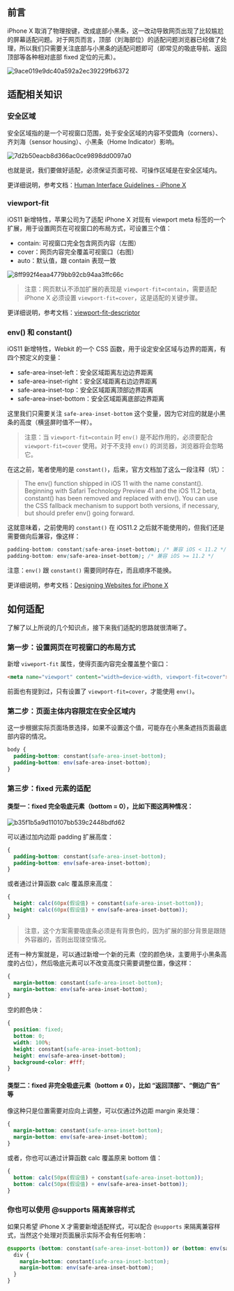 ## 前言

iPhone X 取消了物理按键，改成底部小黑条，这一改动导致网页出现了比较尴尬的屏幕适配问题。对于网页而言，顶部（刘海部位）的适配问题浏览器已经做了处理，所以我们只需要关注底部与小黑条的适配问题即可（即常见的吸底导航、返回顶部等各种相对底部 fixed 定位的元素）。

![9ace019e9dc40a592a2ec39229fb6372](./assets/4C6E7C9A-9741-43F1-B2DF-62DA20E6BA23.png)

## 适配相关知识

### 安全区域

安全区域指的是一个可视窗口范围，处于安全区域的内容不受圆角（corners）、齐刘海（sensor housing）、小黑条（Home Indicator）影响。

![7d2b50eacb8d366ac0ce9898dd0097a0](./assets/2E06A867-B157-489C-917D-AE0371F0BC75.png)

也就是说，我们要做好适配，必须保证页面可视、可操作区域是在安全区域内。

更详细说明，参考文档：[Human Interface Guidelines - iPhone X](https://developer.apple.com/ios/human-interface-guidelines/overview/iphone-x/)

### viewport-fit

iOS11 新增特性，苹果公司为了适配 iPhone X 对现有 viewport meta 标签的一个扩展，用于设置网页在可视窗口的布局方式，可设置三个值：

* contain: 可视窗口完全包含网页内容（左图）
* cover：网页内容完全覆盖可视窗口（右图）
* auto：默认值，跟 contain 表现一致

![8ff992f4eaa4779bb92cb94aa3ffc66c](./assets/868AC82C-B6DA-4DB3-AA4A-3DFA09807A2F.png)

> 注意：网页默认不添加扩展的表现是 `viewport-fit=contain`，需要适配 iPhone X 必须设置 `viewport-fit=cover`，这是适配的关键步骤。

更详细说明，参考文档：[viewport-fit-descriptor](https://www.w3.org/TR/css-round-display-1/#viewport-fit-descriptor)

### env() 和 constant()

iOS11 新增特性，Webkit 的一个 CSS 函数，用于设定安全区域与边界的距离，有四个预定义的变量：

* safe-area-inset-left：安全区域距离左边边界距离
* safe-area-inset-right：安全区域距离右边边界距离
* safe-area-inset-top：安全区域距离顶部边界距离
* safe-area-inset-bottom：安全区域距离底部边界距离

这里我们只需要关注 `safe-area-inset-bottom` 这个变量，因为它对应的就是小黑条的高度（横竖屏时值不一样）。

> 注意：当 `viewport-fit=contain` 时 `env()` 是不起作用的，必须要配合 `viewport-fit=cover` 使用。对于不支持 `env()` 的浏览器，浏览器将会忽略它。

在这之前，笔者使用的是 `constant()`，后来，官方文档加了这么一段注释（坑）：

> The env() function shipped in iOS 11 with the name constant(). Beginning with Safari Technology Preview 41 and the iOS 11.2 beta, constant() has been removed and replaced with env(). You can use the CSS fallback mechanism to support both versions, if necessary, but should prefer env() going forward.

这就意味着，之前使用的 `constant()` 在 iOS11.2 之后就不能使用的，但我们还是需要做向后兼容，像这样：

``` css
padding-bottom: constant(safe-area-inset-bottom); /* 兼容 iOS < 11.2 */
padding-bottom: env(safe-area-inset-bottom); /* 兼容 iOS >= 11.2 */
```

注意：`env()` 跟 `constant()` 需要同时存在，而且顺序不能换。

更详细说明，参考文档：[Designing Websites for iPhone X](https://webkit.org/blog/7929/designing-websites-for-iphone-x/?hmsr=funteas.com&utm_medium=funteas.com&utm_source=funteas.com)

## 如何适配

了解了以上所说的几个知识点，接下来我们适配的思路就很清晰了。

### 第一步：设置网页在可视窗口的布局方式

新增 `viweport-fit` 属性，使得页面内容完全覆盖整个窗口：

``` html
<meta name="viewport" content="width=device-width, viewport-fit=cover">
```

前面也有提到过，只有设置了 `viewport-fit=cover`，才能使用 `env()`。

### 第二步：页面主体内容限定在安全区域内

这一步根据实际页面场景选择，如果不设置这个值，可能存在小黑条遮挡页面最底部内容的情况。

``` css
body {
  padding-bottom: constant(safe-area-inset-bottom);
  padding-bottom: env(safe-area-inset-bottom);
}
```

### 第三步：fixed 元素的适配

#### 类型一：fixed 完全吸底元素（bottom = 0），比如下图这两种情况：

![b35f1b5a9d110107bb539c2448bdfd62](./assets/FB00C8C7-ECD0-4E66-925B-FFDFE6DD30DA.png)

可以通过加内边距 padding 扩展高度：

``` css
{
  padding-bottom: constant(safe-area-inset-bottom);
  padding-bottom: env(safe-area-inset-bottom);
}
```

或者通过计算函数 calc 覆盖原来高度：

``` css
{
  height: calc(60px(假设值) + constant(safe-area-inset-bottom));
  height: calc(60px(假设值) + env(safe-area-inset-bottom));
}
```

> 注意，这个方案需要吸底条必须是有背景色的，因为扩展的部分背景是跟随外容器的，否则出现镂空情况。

还有一种方案就是，可以通过新增一个新的元素（空的颜色块，主要用于小黑条高度的占位），然后吸底元素可以不改变高度只需要调整位置，像这样：

``` css
{
  margin-bottom: constant(safe-area-inset-bottom);
  margin-bottom: env(safe-area-inset-bottom);
}
```

空的颜色块：

``` css
{
  position: fixed;
  bottom: 0;
  width: 100%;
  height: constant(safe-area-inset-bottom);
  height: env(safe-area-inset-bottom);
  background-color: #fff;
}
```

#### 类型二：fixed 非完全吸底元素（bottom ≠ 0），比如 “返回顶部”、“侧边广告” 等

像这种只是位置需要对应向上调整，可以仅通过外边距 margin 来处理：

``` css
{
  margin-bottom: constant(safe-area-inset-bottom);
  margin-bottom: env(safe-area-inset-bottom);
}
```

或者，你也可以通过计算函数 calc 覆盖原来 bottom 值：

``` css
{
  bottom: calc(50px(假设值) + constant(safe-area-inset-bottom));
  bottom: calc(50px(假设值) + env(safe-area-inset-bottom));
}
```

### 你也可以使用 @supports 隔离兼容样式

如果只希望 iPhone X 才需要新增适配样式，可以配合 `@supports` 来隔离兼容样式，当然这个处理对页面展示实际不会有任何影响：

``` css
@supports (bottom: constant(safe-area-inset-bottom)) or (bottom: env(safe-area-inset-bottom)) {
  div {
    margin-bottom: constant(safe-area-inset-bottom);
    margin-bottom: env(safe-area-inset-bottom);
  }
}
```
